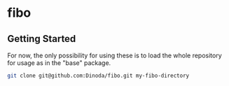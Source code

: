 # fibo

## Getting Started

For now, the only possibility for using these is to load the whole repository for usage as in the "base" package.

```sh
git clone git@github.com:Dinoda/fibo.git my-fibo-directory
```
